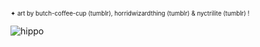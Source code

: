 <sub><sup> ✦ art by butch-coffee-cup (tumblr), horridwizardthing (tumblr) & nyctrilite (tumblr) ! </sup></sub>

![hippo](https://media4.giphy.com/media/v1.Y2lkPTc5MGI3NjExMzZxNGZpMTVuemJ5NW1mYmhxYWM5YnB0bmcyNjV4cHQwbGpuMXJxNyZlcD12MV9pbnRlcm5hbF9naWZfYnlfaWQmY3Q9cw/UIOQ4JZvDVHMQ1o4FU/giphy.gif)

